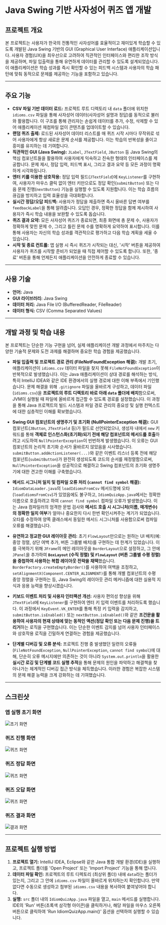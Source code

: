# Java Swing 기반 사자성어 퀴즈 앱 개발

## 프로젝트 개요

본 프로젝트는 사용자가 한국의 전통적인 사자성어를 효율적이고 재미있게 학습할 수 있도록 개발된 Java Swing 기반의 GUI (Graphical User Interface) 애플리케이션입니다. 사용자 경험(UX)을 최우선으로 고려하여 직관적인 인터페이스와 편리한 조작 방식을 제공하며, 파일 입출력을 통해 유연하게 데이터를 관리할 수 있도록 설계되었습니다. 이 애플리케이션은 학습 성과를 즉시 확인할 수 있는 피드백 시스템과 사용자의 학습 패턴에 맞춰 동적으로 문제를 제공하는 기능을 포함하고 있습니다.

---

## 주요 기능

*   **CSV 파일 기반 데이터 로드:**
    프로젝트 루트 디렉토리 내 `data` 폴더에 위치한 `idioms.csv` 파일을 통해 사자성어 데이터(사자성어 설명과 정답)를 동적으로 불러와 활용합니다. 이 구조를 통해 관리자는 손쉽게 데이터를 추가, 수정, 삭제할 수 있어 애플리케이션 재컴파일 없이 콘텐츠를 업데이트할 수 있습니다.
*   **랜덤 퀴즈 출제:**
    로드된 사자성어 데이터 리스트를 매 퀴즈 시작 시마다 무작위로 섞어 사용자에게 항상 새로운 문제 순서를 제공합니다. 이는 학습의 반복성을 줄이고 흥미를 유지하는 데 기여합니다.
*   **직관적인 GUI (Java Swing):**
    `JLabel`, `JTextField`, `JButton` 등 Java Swing의 핵심 컴포넌트들을 활용하여 사용자에게 익숙하고 친숙한 형태의 인터페이스를 제공합니다. 문제 제시, 정답 입력, 피드백 표시, 그리고 결과 요약 등 모든 과정이 명확하게 시각화됩니다.
*   **엔터 키를 이용한 상호작용:**
    정답 입력 필드(`JTextField`)에 `KeyListener`를 구현하여, 사용자가 마우스 클릭 없이 엔터 키만으로도 정답 확인(`submitButton`) 또는 다음 문제 진행(`nextButton`) 기능을 실행할 수 있도록 지원합니다. 이는 학습 흐름의 끊김을 방지하고 입력 효율성을 극대화합니다.
*   **실시간 정답/오답 피드백:**
    사용자가 정답을 제출하면 즉시 올바른 답변 여부를 `feedbackLabel`을 통해 알려줍니다. 오답인 경우, 정확한 정답을 함께 제시하여 사용자가 즉시 학습 내용을 보완할 수 있도록 돕습니다.
*   **퀴즈 결과 요약:**
    모든 사자성어 퀴즈가 종료되면, 최종 화면에 총 문제 수, 사용자가 정확하게 맞힌 문제 수, 그리고 틀린 문제 수를 명확하게 요약하여 표시합니다. 이를 통해 사용자는 자신의 학습 성과를 객관적으로 평가하고 다음 학습 계획을 세울 수 있습니다.
*   **시작 및 종료 컨트롤:**
    앱 실행 시 즉시 퀴즈가 시작되는 대신, '시작' 버튼을 제공하여 사용자가 퀴즈를 시작할 준비가 되었을 때 직접 제어할 수 있도록 합니다. 또한, '종료' 버튼을 통해 언제든지 애플리케이션을 안전하게 종료할 수 있습니다.

---

## 사용 기술

*   **언어:** Java
*   **GUI 라이브러리:** Java Swing
*   **데이터 처리:** Java File I/O (BufferedReader, FileReader)
*   **데이터 형식:** CSV (Comma Separated Values)

---

## 개발 과정 및 학습 내용

본 프로젝트는 단순한 기능 구현을 넘어, 실제 애플리케이션 개발 과정에서 마주치는 다양한 기술적 문제와 도전 과제를 해결하며 중요한 학습 경험을 제공했습니다.

*   **파일 입출력 및 프로젝트 경로 관리 (FileNotFoundException 해결):**
    개발 초기, 애플리케이션이 `idioms.csv` 데이터 파일을 찾지 못해 `FileNotFoundException`이 반복적으로 발생했습니다. 이는 Java 애플리케이션이 상대 경로를 해석하는 방식, 특히 IntelliJ IDEA와 같은 IDE 환경에서의 실행 경로에 대한 이해 부족에서 기인했습니다. 문제 해결을 위해 `.gitignore` 파일을 올바르게 구성하고, 데이터 파일(`idioms.csv`)을 **프로젝트의 루트 디렉토리 바로 아래 `data` 폴더에 배치**함으로써, JVM이 실행될 때 파일에 올바르게 접근할 수 있도록 경로를 설정했습니다. 이 과정을 통해 Java 프로젝트의 빌드 시스템과 파일 경로 관리의 중요성 및 실행 컨텍스트에 대한 심층적인 이해를 확보했습니다.

*   **Swing GUI 컴포넌트의 생명주기 및 초기화 (NullPointerException 해결):**
    GUI 컴포넌트(`JButton`, `JTextField` 등)가 필드로 선언되었으나, 생성자 내에서 `new` 키워드를 통해 **객체로 인스턴스화(초기화)되기 전에 해당 컴포넌트의 메서드를 호출**하려고 시도하여 `NullPointerException`이 빈번하게 발생했습니다. 이 오류는 GUI 컴포넌트의 논리적 초기화 순서가 올바르지 않았음을 시사했습니다. `submitButton.addActionListener(...)`와 같은 이벤트 리스너 등록 전에 해당 컴포넌트(`submitButton`)가 완전히 생성되도록 코드의 순서를 재정렬함으로써, `NullPointerException`을 성공적으로 해결하고 Swing 컴포넌트의 초기화 생명주기에 대한 견고한 이해를 구축했습니다.

*   **메서드 시그니처 일치 및 컴파일 오류 처리 (`cannot find symbol` 해결):**
    `IdiomDataLoader.java`의 `loadIdiomsFromCsv` 메서드명에 오타(`loadldiomsFromCsv`)가 있었음에도 불구하고, `IdiomQuizApp.java`에서는 정확한 이름으로 호출하려고 하여 `cannot find symbol` 컴파일 오류가 발생했습니다. 이는 Java 컴파일러의 엄격한 문법 검사와 **메서드 호출 시 시그니처(이름, 매개변수)의 정확한 일치 여부**가 얼마나 중요한지 다시 한번 확인시켜주는 계기가 되었습니다. 오타를 수정하여 양쪽 클래스에서 동일한 메서드 시그니처를 사용함으로써 컴파일 오류를 해결했습니다.

*   **유연하고 정교한 GUI 레이아웃 관리:**
    초기 `FlowLayout`만으로는 원하는 UI 배치(예: 중앙 정렬, 상단 여백 추가, 버튼 그룹별 배치)를 구현하는 데 한계가 있었습니다. 이를 극복하기 위해 `JFrame`의 메인 레이아웃을 `BorderLayout`으로 설정하고, 그 안에 `JPanel`을 추가하여 **`BoxLayout` (수직 정렬) 및 `FlowLayout` (버튼 그룹별 수평 정렬)을 중첩하여 사용하는 복합 레이아웃 전략을 채택**했습니다. `BorderFactory.createEmptyBorder()`를 사용하여 여백을 조정하고, `setAlignmentX(Component.CENTER_ALIGNMENT)`를 통해 개별 컴포넌트의 수평 중앙 정렬을 구현하는 등, Java Swing의 레이아웃 관리 메커니즘에 대한 실용적 지식과 응용 능력을 향상시켰습니다.

*   **키보드 이벤트 처리 및 사용자 인터랙션 개선:**
    사용자 편의성 향상을 위해 `JTextField`에 `KeyListener`를 구현하여 엔터 키 입력 이벤트를 처리하도록 했습니다. 이 과정에서 `KeyEvent.VK_ENTER`를 통해 특정 키 입력을 감지하고, `submitButton.isEnabled()` 또는 `nextButton.isEnabled()`와 같은 **조건문을 활용하여 사용자의 현재 상태에 맞는 동적인 액션(정답 확인 또는 다음 문제 진행)을 트리거**하는 로직을 구현했습니다. 이는 단순한 이벤트 감지를 넘어 사용자 인터페이스와 상호작용 로직을 긴밀하게 연결하는 경험을 제공했습니다.

*   **단계별 디버깅 및 오류 분석:**
    프로젝트 진행 중 발생했던 일련의 오류들(`FileNotFoundException`, `NullPointerException`, `cannot find symbol`)에 대해, 단순히 오류 메시지에만 의존하는 것이 아니라 `System.out.println`을 활용한 **실시간 로깅 및 단계별 코드 실행 추적**을 통해 문제의 원인을 파악하고 해결책을 찾아나가는 체계적인 디버깅 접근 방식을 체득했습니다. 이러한 경험은 복잡한 시스템의 문제 해결 능력을 크게 강화하는 데 기여했습니다.

---

## 스크린샷

<!-- 여기에 스크린샷 이미지를 추가하세요. GitHub에 이미지를 올리는 방법:
    1. GitHub 저장소의 README.md 파일 편집 화면에서 이미지를 끌어다 놓거나,
    2. GitHub 저장소에 `images/` 또는 `docs/` 폴더를 만들고 이미지 파일을 직접 업로드한 후, 아래와 같이 경로를 지정합니다.
-->
### 앱 실행 초기 화면
![초기 화면](image/시작화면.png) 

### 퀴즈 진행 화면
![퀴즈 화면](image/문제출제화면.png)

### 퀴즈 정답 화면
![퀴즈 화면](image/정답화면.png)

### 퀴즈 오답 화면
![퀴즈 화면](image/오답화면.png)

### 퀴즈 결과 화면
![결과 화면](image/모든문제결과화면.png)

---

## 프로젝트 실행 방법

1.  **프로젝트 열기:**
    IntelliJ IDEA, Eclipse와 같은 Java 통합 개발 환경(IDE)을 실행하고, 프로젝트 폴더를 'Open Project' 또는 'Import Project' 기능을 통해 엽니다.
2.  **데이터 파일 확인:**
    프로젝트의 루트 디렉토리 (최상위 폴더) 내에 `data`라는 폴더가 있는지, 그리고 그 안에 `idioms.csv` 파일이 올바르게 위치하는지 확인합니다. 만약 없다면 수동으로 생성하고 첨부된 `idioms.csv` 내용을 복사하여 붙여넣어야 합니다.
3.  **실행:**
    `src` 폴더 내의 `IdiomQuizApp.java` 파일을 열고, `main` 메서드를 실행합니다. IDE의 'Run' 버튼(초록색 삼각형 아이콘)을 클릭하거나, 해당 파일을 마우스 오른쪽 버튼으로 클릭하여 'Run IdiomQuizApp.main()' 옵션을 선택하여 실행할 수 있습니다.
